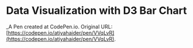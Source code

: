 # Data Visualization with  D3 Bar Chart
 _A Pen created at CodePen.io. Original URL: [https://codepen.io/atiyahaider/pen/VVqLvR](https://codepen.io/atiyahaider/pen/VVqLvR).

 